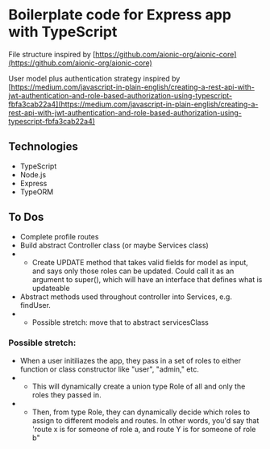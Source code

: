 # Boilerplate code for Express app with TypeScript

File structure inspired by [https://github.com/aionic-org/aionic-core](https://github.com/aionic-org/aionic-core)

User model plus authentication strategy inspired by [https://medium.com/javascript-in-plain-english/creating-a-rest-api-with-jwt-authentication-and-role-based-authorization-using-typescript-fbfa3cab22a4](https://medium.com/javascript-in-plain-english/creating-a-rest-api-with-jwt-authentication-and-role-based-authorization-using-typescript-fbfa3cab22a4)

## Technologies

- TypeScript
- Node.js
- Express
- TypeORM

## To Dos

- Complete profile routes
- Build abstract Controller class (or maybe Services class)
- - Create UPDATE method that takes valid fields for model as input, and says only those roles can be updated. Could call it as an argument to super(), which will have an interface that defines what is updateable
- Abstract methods used throughout controller into Services, e.g. findUser.
- - Possible stretch: move that to abstract servicesClass

### Possible stretch:

- When a user initiliazes the app, they pass in a set of roles to either function or class constructor like "user", "admin," etc.
- - This will dynamically create a union type Role of all and only the roles they passed in.
- - Then, from type Role, they can dynamically decide which roles to assign to different models and routes. In other words, you'd say that 'route x is for someone of role a, and route Y is for someone of role b"
